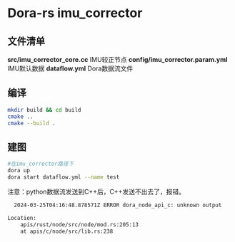 # Dora-rs imu_corrector
## 文件清单

**src/imu_corrector_core.cc**  IMU较正节点
**config/imu_corrector.param.yml**   IMU默认数据
**dataflow.yml**   Dora数据流文件

## 编译

```bash
mkdir build && cd build
cmake ..
cmake --build .
```

## 建图
```bash
#在imu_corrector路径下
dora up
dora start dataflow.yml --name test
```
注意：python数据流发送到C++后，C++发送不出去了，报错。

```bash
  2024-03-25T04:16:48.878571Z ERROR dora_node_api_c: unknown output

Location:
    apis/rust/node/src/node/mod.rs:205:13
    at apis/c/node/src/lib.rs:238
```

